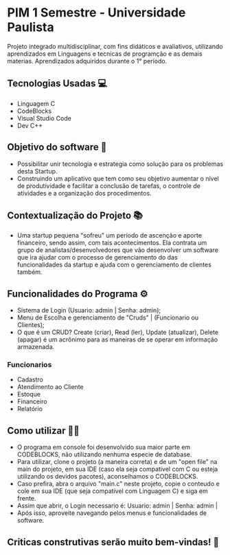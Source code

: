 # PIM 1 Semestre - Universidade Paulista

Projeto integrado multidisciplinar, com fins didáticos e avaliativos, utilizando aprendizados em Linguagens e tecnicas de programção e as demais materias. Aprendizados
adquiridos durante o 1° período.

## Tecnologias Usadas 💻

- Linguagem C
- CodeBlocks
- Visual Studio Code
- Dev C++

## Objetivo do software 🎯

- Possibilitar unir tecnologia e estrategia como solução para os problemas desta Startup.
- Construindo um aplicativo que tem como seu objetivo aumentar o nível de produtividade e facilitar a conclusão de tarefas, o controle de atividades e a organização dos procedimentos.

## Contextualização do Projeto 📚

- Uma startup pequena "sofreu" um período de ascenção e aporte financeiro, sendo assim, com tais acontecimentos. Ela contrata um grupo de analistas/desenvolvedores que vão
  desenvolver um software que ira ajudar com o processo de gerenciamento do das funcionalidades da startup e ajuda com o gerenciamento de clientes também.

## Funcionalidades do Programa ⚙

- Sistema de Login (Usuario: admin | Senha: admin);
- Menu de Escolha e gerenciamento de "Cruds" | (Funcionario ou Clientes);
- O que é um CRUD? Create (criar), Read (ler), Update (atualizar), Delete (apagar) é um acrônimo para as maneiras de se operar em informação armazenada.

### Funcionarios

- Cadastro
- Atendimento ao Cliente
- Estoque
- Financeiro
- Relatório

## Como utilizar 👨‍💻

- O programa em console foi desenvolvido sua maior parte em CODEBLOCKS, não utilizando nenhuma especie de database.
- Para utilizar, clone o projeto (a maneira correta) e de um "open file" na main do projeto, em sua IDE (caso ela seja compativel com C ou esteja utilizando os devidos
  pacotes), aconselhamos o CODEBLOCKS.
- Caso prefira, abra o arquivo "main.c" neste projeto, copie o conteudo e cole em sua IDE (que seja compativel com Linguagem C) e siga em frente.
- Assim que abrir, o Login necessario é: Usuario: admin | Senha: admin |
- Após isso, aproveite navegando pelos menus e funcionalidades de software.

## Criticas construtivas serão muito bem-vindas! 🧱
